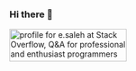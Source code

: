 ### Hi there 👋


<!--
**EsmaeilSaleh/EsmaeilSaleh** is a ✨ _special_ ✨ repository because its `README.md` (this file) appears on your GitHub profile.

Here are some ideas to get you started:

- 🔭 I’m currently working on ...
- 🌱 I’m currently learning ...
- 👯 I’m looking to collaborate on ...
- 🤔 I’m looking for help with ...
- 💬 Ask me about ...
- 📫 How to reach me: ...
- 😄 Pronouns: ...
- ⚡ Fun fact: ...
-->
<a href="https://stackoverflow.com/users/17202156/e-saleh"><img src="https://stackoverflow.com/users/flair/17202156.png?theme=dark" width="208" height="58" alt="profile for e.saleh at Stack Overflow, Q&amp;A for professional and enthusiast programmers" title="profile for e.saleh at Stack Overflow, Q&amp;A for professional and enthusiast programmers"></a>
